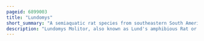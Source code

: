 ```yaml
---
pageid: 6899003
title: "Lundomys"
short_summary: "A semiaquatic rat species from southeastern South America."
description: "Lundomys Molitor, also known as Lund's amphibious Rat or the greater marsh Rat, is a semiaquatic Rat Species from southeastern South America."
---
```

